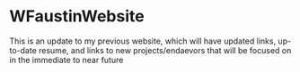 # WFaustinWebsite
This is an update to my previous website, which will have updated links, up-to-date resume, and links to new projects/endaevors that will be focused on in the immediate to near future

